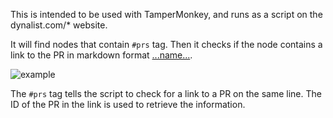 This is intended to be used with TamperMonkey, and runs as a script on the dynalist.com/* website.

It will find nodes that contain `#prs` tag. Then it checks if the node contains a link to the PR in markdown format [...name...](...url...).

![example](https://image.prntscr.com/image/GzbsRbJQSea8kiK5-Y3f7w.png "Example")

The `#prs` tag tells the script to check for a link to a PR on the same line. The ID of the PR in the link is used to retrieve the information.
